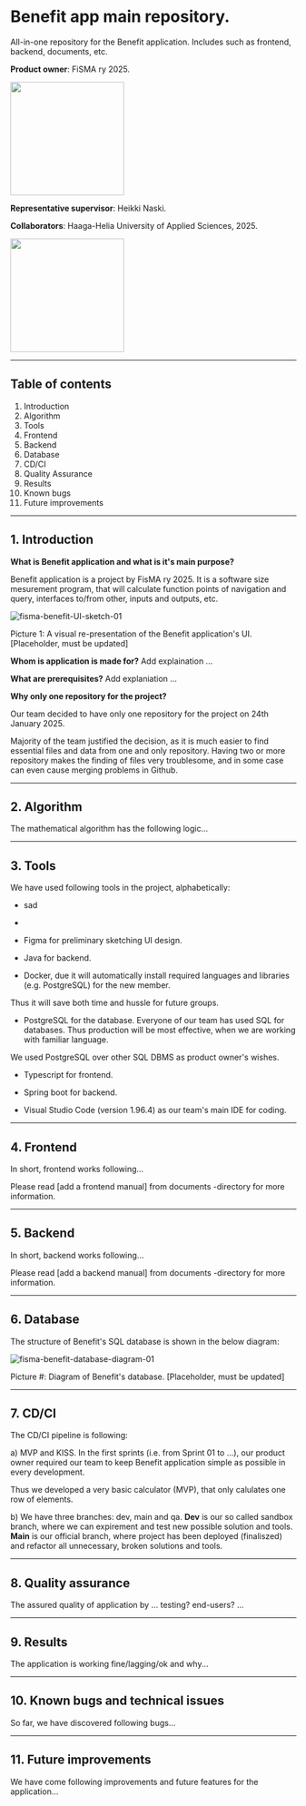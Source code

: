 # Benefit app main repository.
All-in-one repository for the Benefit application. Includes such as frontend, backend, documents, etc.

**Product owner**: FiSMA ry 2025.

<img src="https://www.fisma.fi/wp-content/uploads/2022/03/cropped-Fisma_logo.png" width="200">

**Representative supervisor**: Heikki Naski.



**Collaborators**: Haaga-Helia University of Applied Sciences, 2025.

<img src="https://www.haaga-helia.fi/themes/custom/hh/logo.png" width="200">


---

## Table of contents

1. Introduction
2. Algorithm
3. Tools
4. Frontend
5. Backend
6. Database
7. CD/CI
8. Quality Assurance
9. Results
10. Known bugs
11. Future improvements

---

## 1. Introduction


**What is Benefit application and what is it's main purpose?**

Benefit application is a project by FisMA ry 2025. It is a software size mesurement program, 
that will calculate function points of navigation and query, interfaces to/from other,
inputs and outputs, etc.

![fisma-benefit-UI-sketch-01](https://github.com/user-attachments/assets/73792802-5266-4e85-b4ef-f872406493e8)

Picture 1: A visual re-presentation of the Benefit application's UI. [Placeholder, must be updated]


**Whom is application is made for?**
Add explaination ...


**What are prerequisites?**
Add explaniation ...


**Why only one repository for the project?**

Our team decided to have only one repository for the project on 24th January 2025.

Majority of the team justified the decision, as it is much easier
to find essential files and data from one and only repository.
Having two or more repository makes the finding of files very troublesome,
and in some case can even cause merging problems in Github.

---

## 2. Algorithm

The mathematical algorithm has the following logic...

---

## 3. Tools

We have used following tools in the project, alphabetically:

* sad
* 

* Figma for preliminary sketching UI design. 

* Java for backend.

* Docker, due it will automatically install required languages and libraries 
(e.g. PostgreSQL) for the new member.

Thus it will save both time and hussle for future groups.  

* PostgreSQL for the database. Everyone of our team has used SQL for databases. 
Thus production will be most effective, when we are working with familiar language.

We used PostgreSQL over other SQL DBMS as product owner's wishes. 

* Typescript for frontend.

* Spring boot for backend.

* Visual Studio Code (version 1.96.4) as our team's main IDE for coding. 



---

## 4. Frontend

In short, frontend works following...

Please read [add a frontend manual] from documents -directory for more information.

---

## 5. Backend

In short, backend works following...

Please read [add a backend manual] from documents -directory for more information.

---

## 6. Database

The structure of Benefit's SQL database is shown in the below diagram:

![fisma-benefit-database-diagram-01](https://github.com/user-attachments/assets/d47a503f-ef6f-4ca6-8c7b-2afcb7de5538)

Picture #: Diagram of Benefit's database. [Placeholder, must be updated]

---

## 7. CD/CI

The CD/CI pipeline is following:

a) MVP and KISS. In the first sprints (i.e. from Sprint 01 to ...),
our product owner required our team to keep Benefit application simple as possible
in every development.

Thus we developed a very basic calculator (MVP), that only calulates one row of elements.

b) We have three branches: dev, main and qa.
  **Dev** is our so called sandbox branch, where we can expirement and test new possible solution and tools.
  **Main** is our official branch, where project has been deployed (finaliszed) and refactor all unnecessary, broken solutions and tools.

---

## 8. Quality assurance

The assured quality of application by ... testing? end-users? ...

---

## 9. Results

The application is working fine/lagging/ok and why...

---

## 10. Known bugs and technical issues

So far, we have discovered following bugs...

---

## 11. Future improvements

We have come following improvements and future features for the application...
